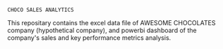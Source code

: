                                                                                                 CHOCO SALES ANALYTICS


This repositary contains the excel data file of AWESOME CHOCOLATES company (hypothetical company), and powerbi dashboard of the company's sales and key performance metrics analysis. 
